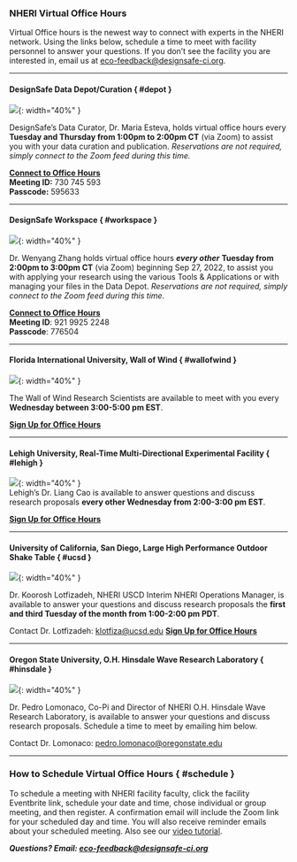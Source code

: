 ### NHERI Virtual Office Hours

Virtual Office hours is the newest way to connect with experts in the NHERI network. Using the links below, schedule a time to meet with facility personnel to answer your questions. If you don’t see the facility you are interested in, email us at <a href="mailto:eco-feedback@designsafe-ci.org" target="_blank">eco-feedback@designsafe-ci.org</a>.

---
#### DesignSafe Data Depot/Curation { #depot }

![](./imgs/maria-esteva.jpg){: width="40%" }

DesignSafe’s Data Curator, Dr. Maria Esteva, holds virtual office hours every <b>Tuesday and Thursday from 1:00pm to 2:00pm CT</b> (via Zoom) to assist you with your data curation and publication. <em>Reservations are not required, simply connect to the Zoom feed during this time.</em>

<a href="https://DesignSafe-ci.zoom.us/j/730745593?pwd=U0VyaG1nVHgya3RZaS9hZng1MU82UT09" target="_blank"><strong>Connect to Office Hours</strong></a>  
<b>Meeting ID:</b> 730 745 593  
<b>Passcode:</b> 595633  

---
#### DesignSafe Workspace { #workspace }

![](./imgs/wenyang-zhang.png){: width="40%" }

Dr. Wenyang Zhang holds virtual office hours <strong><em>every other</em></strong> <b>Tuesday from 2:00pm to 3:00pm CT</b> (via Zoom) beginning Sep 27, 2022, to assist you with applying your research using the various Tools &amp; Applications or with managing your files in the Data Depot. <em>Reservations are not required, simply connect to the Zoom feed during this time.</em>

<a href="https://DesignSafe-ci.zoom.us/j/92199252248?pwd=c05HSjdRWk1uVEFBa3ZiT29Tdjdadz09" target="_blank"><strong>Connect to Office Hours</strong></a>  
<b>Meeting ID</b>: 921 9925 2248  
<b>Passcode</b>: 776504  

---
#### Florida International University, Wall of Wind { #wallofwind }

![](./imgs/wow-team.jpg__800x534_q85_subsampling-2.jpg){: width="40%" }


The Wall of Wind Research Scientists are available to meet with you every <b>Wednesday between 3:00-5:00 pm EST</b>.</p>

<strong><a href="https://bit.ly/NHERI_FIU" target="_blank">Sign Up for Office Hours</a></strong></p>

---
#### Lehigh University, Real-Time Multi-Directional Experimental Facility { #lehigh }

![](./imgs/liang-cao.jpg){: width="40%" }  
Lehigh’s Dr. Liang Cao is available to answer questions and discuss research proposals <b>every other Wednesday from 2:00-3:00 pm EST</b>.

<strong><a href="https://bit.ly/NHERI_LEHIGH" target="_blank">Sign Up for Office Hours</a></strong></p>

---
#### University of California, San Diego, Large High Performance Outdoor Shake Table { #ucsd }

![](./imgs/koorosh_lotfizadeh.jpg){: width="40%" }

Dr. Koorosh Lotfizadeh, NHERI USCD Interim NHERI Operations Manager, is available to answer your questions and discuss research proposals the <b>first and third Tuesday of the month from 1:00-2:00 pm PDT</b>.

Contact Dr. Lotfizadeh: <a href="mailto:klotfiza@ucsd.edu" target="_blank">klotfiza@ucsd.edu</a>
<strong><a href="https://bit.ly/NHERI_UCSD" target="_blank">Sign Up for Office Hours</a></strong>

---
#### Oregon State University, O.H. Hinsdale Wave Research Laboratory { #hinsdale }

![](./imgs/pedro-lomonaco.jpg){: width="40%" }

Dr. Pedro Lomonaco, Co-Pi and Director of NHERI O.H. Hinsdale Wave Research Laboratory, is available to answer your questions and discuss research proposals. Schedule a time to meet by emailing him below.

Contact Dr. Lomonaco: <a href="mailto:pedro.lomonaco@oregonstate.edu" target="_blank">pedro.lomonaco@oregonstate.edu</a>

---
### How to Schedule Virtual Office Hours { #schedule }

To schedule a meeting with NHERI facility faculty, click the facility Eventbrite link, schedule your date and time, chose individual or group meeting, and then register. A confirmation email will include the Zoom link for your scheduled day and time. You will also receive reminder emails about your scheduled meeting. Also see our <a href="https://youtu.be/y_dxfAfsRek" target="_blank">video tutorial</a>.

<strong><em>Questions? Email: <a href="mailto:eco-feedback@designsafe-ci.org" target="_blank">eco-feedback@designsafe-ci.org</a></em></strong>


